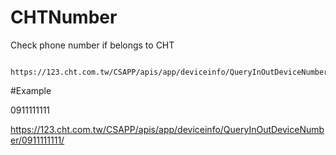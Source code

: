 # CHTNumber
Check phone number if belongs to CHT

        https://123.cht.com.tw/CSAPP/apis/app/deviceinfo/QueryInOutDeviceNumber/<phonenumber>/
  
#Example

0911111111
  
  https://123.cht.com.tw/CSAPP/apis/app/deviceinfo/QueryInOutDeviceNumber/0911111111/
